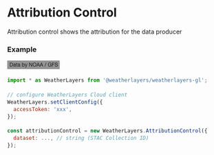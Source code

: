 # Attribution Control

Attribution control shows the attribution for the data producer

### Example

![Attribution Control](../../../.gitbook/assets/attribution-control.png)

```javascript
import * as WeatherLayers from '@weatherlayers/weatherlayers-gl';

// configure WeatherLayers Cloud client
WeatherLayers.setClientConfig({
  accessToken: 'xxx',
});

const attributionControl = new WeatherLayers.AttributionControl({
  dataset: ..., // string (STAC Collection ID)
});
```
